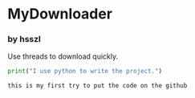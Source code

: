 # MyDownloader
### by hsszl
Use threads to download quickly.

```python
print("I use python to write the project.")
```
`this is my first try to put the code on the github`
